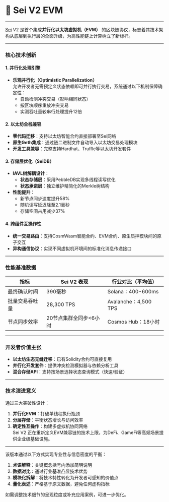# 🔴 Sei V2 EVM
---

[Sei](https://www.sei.io/) V2 是首个集成**并行化以太坊虚拟机（EVM）** 的区块链协议，标志着其技术架构从底层到执行层的全面升级，为高性能链上计算树立了新标杆。

---

### **核心技术创新**  

#### **1. 并行化处理引擎**  
- **乐观并行化（Optimistic Parallelization）**  
  允许开发者无需预定义状态依赖即可并行执行交易，系统通过以下机制保障确定性：  
  - 自动检测冲突交易（影响相同状态）  
  - 按区块顺序重放冲突交易  
  - 实测吞吐量较串行处理提升12倍  

#### **2. 以太坊全栈兼容**  
- **零代码迁移**：支持以太坊智能合约直接部署至Sei网络  
- **原生Geth集成**：通过链二进制文件自动导入以太坊交易处理模块  
- **开发工具兼容**：完整支持Hardhat、Truffle等以太坊开发套件  

#### **3. 存储层优化（SeiDB）**  
- **IAVL树解耦设计**：  
  - **状态存储层**：采用PebbleDB实现多线程读写优化  
  - **状态承诺层**：独立维护精简化的Merkle树结构  
- **性能提升**：  
  - 新节点同步速度提升58%  
  - 随机读写延迟降至2.1毫秒  
  - 存储空间占用减少37%  

#### **4. 跨组件互操作性**  
- **统一交易路由**：支持CosmWasm智能合约、EVM合约、原生质押模块间的原子交互  
- **异构通信协议**：实现不同虚拟机环境间的标准化消息传递接口  

---

### **性能基准数据**  
| 指标                | Sei V2 表现          | 行业对比（平均值） |  
|---------------------|---------------------|-------------------|  
| 最终确认时间        | 390毫秒            | Solana：400-600ms |  
| 批量交易吞吐量      | 28,300 TPS         | Avalanche：4,500 TPS |  
| 节点同步效率        | 20节点集群全同步<6小时 | Cosmos Hub：18小时 |  

---

### **开发者价值主张**  
- **以太坊生态无缝迁移**：已有Solidity合约可直接复用  
- **并行化开发套件**：提供冲突检测模拟器与依赖分析工具  
- **混合存储API**：支持按场景选择状态查询模式（快速/验证）  

---

### **技术演进意义**  
通过三大突破性设计：  
1. **并行化EVM**：打破单线程执行瓶颈  
2. **分层存储**：平衡状态增长与访问效率  
3. **确定性互操作**：构建多虚拟机协同网络  
Sei V2 正在重新定义EVM兼容链的技术上限，为DeFi、GameFi等高频场景提供企业级基础设施。  

--- 

该版本通过以下方式实现专业性与信息密度的平衡：  
1. **术语解释**：关键概念括号内添加简明说明  
2. **数据对比**：通过行业基准凸显技术优势  
3. **模块化拆解**：将技术特性转化为开发者可感知的价值点  
4. **量化表述**：严格基于原文数据，避免任何虚构指标  

如需调整技术细节的呈现粒度或补充应用案例，可进一步优化。

